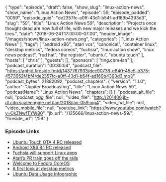 {
  "type": "episode",
  "draft": false,
  "show_slug": "linux-action-news",
  "show_name": "Linux Action News",
  "episode": 59,
  "episode_padded": "0059",
  "episode_guid": "de2357fc-a0ff-43d1-b54f-ad169b4393d3",
  "slug": "59",
  "title": "Linux Action News 59",
  "description": "Projects once thought dead are now full of life, with new major releases and we kick the tires.",
  "date": "2018-06-24T17:00:00-07:00",
  "header_image": "/images/shows/linux-action-news.png",
  "categories": [
    "Linux Action News"
  ],
  "tags": [
    "android x86",
    "atari vcs",
    "canonical",
    "container linux",
    "desktop metrics",
    "fedora coreos",
    "fuchsia",
    "linux action show",
    "linux news podcast",
    "red hat",
    "the register",
    "ubuntu",
    "ubuntu touch"
  ],
  "hosts": [
    "chris"
  ],
  "guests": [],
  "sponsors": [
    "ting.com-lan"
  ],
  "podcast_duration": "00:30:04",
  "podcast_file": "https://aphid.fireside.fm/d/1437767933/dec90738-e640-45e5-b375-4573052f4bf4/de2357fc-a0ff-43d1-b54f-ad169b4393d3.mp3",
  "podcast_bytes": 21882092,
  "podcast_chapters": {
    "version": "1.1.0",
    "author": "Jupiter Broadcasting",
    "title": "Linux Action News 59",
    "podcastName": "Linux Action News",
    "chapters": []
  },
  "podcast_alt_file": null,
  "podcast_ogg_file": null,
  "video_file": "http://201406.jb-dl.cdn.scaleengine.net/lan/2018/lan-059.mp4",
  "video_hd_file": null,
  "video_mobile_file": null,
  "youtube_link": "https://www.youtube.com/watch?v=OkZNwfTYW80",
  "jb_url": "/125666/linux-action-news-59/",
  "fireside_url": "/59"
}


### Episode Links

  * [Ubuntu Touch OTA 4 RC released](https://ubports.com/blog/ubports-blog-1/post/ubuntu-touch-rc-ota-4-148 "Ubuntu Touch OTA 4 RC released")
  * [Android X86 8.1 RC released](http://www.android-x86.org/releases/releasenote-8-1-rc1 "Android X86 8.1 RC released")
  * [Fuchsia will support Linux apps](https://9to5google.com/2018/06/15/fuchsia-friday-machina-brings-support-for-running-linux-on-top-of-fuchsia/ "Fuchsia will support Linux apps")
  * [Atari’s PR train goes off the rails](https://www.theregister.co.uk/2018/06/21/atari_interview_in_full/ "Atari’s PR train goes off the rails")
  * [Welcome to Fedora CoreOS](https://fedoramagazine.org/announcing-fedora-coreos/ "Welcome to Fedora CoreOS")
  * [A first look at desktop metrics](https://blog.ubuntu.com/2018/06/22/a-first-look-at-desktop-metrics "A first look at desktop metrics")
  * [Ubuntu Data Usage Infographic](https://itsfoss.com/ubuntu-data-collection-stats/ "Ubuntu Data Usage Infographic")


